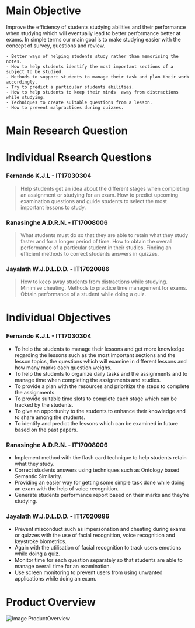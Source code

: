 # Main Objective
Improve the efficiency of students studying abilities and their performance when studying which will eventually lead to better performance better at exams. In simple terms our main goal is to make studying easier with the concept of survey, questions and review.

	- Better ways of helping students study rather than memorising the notes. 
	- How to help students identify the most important sections of a subject to be studied.
	- Methods to support students to manage their task and plan their work accordingly.
	- Try to predict a particular students abilities. 
	- How to help students to keep their minds  away from distractions while studying.
	- Techniques to create suitable questions from a lesson.
	- How to prevent malpractices during quizzes. 

# Main Research Question


# Individual Rsearch Questions
### Fernando K.J.L - IT17030304
> Help students get an idea about the different stages when completing an assignment or studying for an exam.
> How to predict upcoming examination questions and guide students to select the most important lessons to study.

### Ranasinghe A.D.R.N. - IT17008006
> What students must do so that they are able to retain what they study faster and for a longer period of time.
> How to obtain the overall performance of a particular student in their studies.
> Finding an efficient methods to correct students answers in quizzes.

### Jayalath W.J.D.L.D.D. - IT17020886
> How to keep away students from distractions while studying.
> Minimise cheating.
> Methods to practice time management for exams.
> Obtain performance of a student while doing a quiz.


# Individual Objectives
### Fernando K.J.L - IT17030304
- To help the students to manage their lessons and get more knowledge regarding the lessons such as the most important sections and the lesson topics, the questions which will examine in different lessons and how many marks each question weighs.
- To help the students to organize daily tasks and the assignments and to manage time when completing the assignments and studies.
- To provide a plan with the resources and prioritize the steps to complete the assignments.
- To provide suitable time slots to complete each stage which can be tracked by the students.
- To give an opportunity to the students to enhance their knowledge and to share among the students.
- To identify and predict the lessons which can be examined in future based on the past papers.

### Ranasinghe A.D.R.N. - IT17008006
- Implement method with the flash card technique to help students retain what they study.
- Correct students answers using techniques such as Ontology based Semantic Similarity.
- Providing an easier way for getting some simple task done while doing an exam with the help of voice recognition.
- Generate students performance report based on their marks and they're studying.

### Jayalath W.J.D.L.D.D. - IT17020886
- Prevent misconduct such as impersonation and cheating during exams or quizzes with the use of facial recognition, voice recognition and keystroke biometrics. 
- Again with the utilisation of facial recognition to track users emotions while doing a quiz.
- Monitor time for each question separately so that students are able to manage overall time for an examination.
- Use screen monitoring to prevent users from using unwanted applications while doing an exam.


# Product Overview

![Image ProductOverview](https://drive.google.com/open?id=1P7uVQwO4GbYlxSFu_PFbJSMtAPKarO8o)
